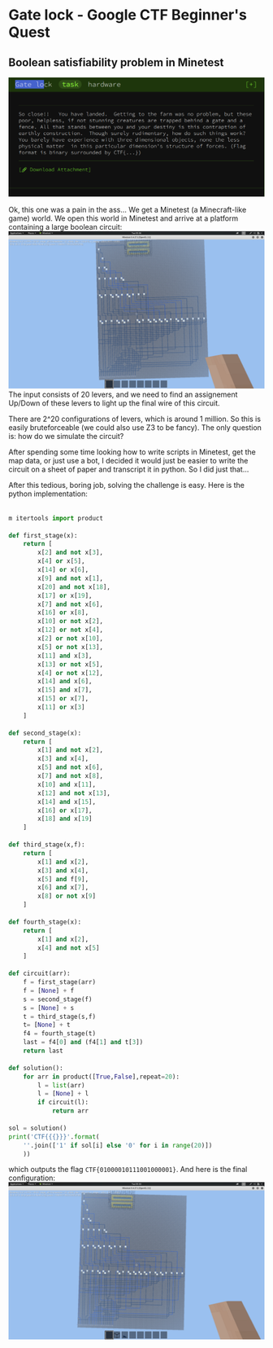 # Gate lock - Google CTF Beginner's Quest
## Boolean satisfiability problem in Minetest

![Description](gatelock.png)

Ok, this one was a pain in the ass... We get a Minetest (a Minecraft-like game) world. We open this world in Minetest and arrive at a platform containing a large boolean circuit:
![Initial](initial.png)
The input consists of 20 levers, and we need to find an assignement Up/Down of these levers to light up the final wire of this circuit.

There are 2^20 configurations of levers, which is around 1 million. So this is easily bruteforceable (we could also use Z3 to be fancy). The only question is: how do we simulate the circuit?

After spending some time looking how to write scripts in Minetest, get the map data, or just use a bot, I decided it would just be easier to write the circuit on a sheet of paper and transcript it in python. So I did just that...

After this tedious, boring job, solving the challenge is easy. Here is the python implementation:
```python

m itertools import product

def first_stage(x):
    return [
        x[2] and not x[3],
        x[4] or x[5],
        x[14] or x[6],
        x[9] and not x[1],
        x[20] and not x[18],
        x[17] or x[19],
        x[7] and not x[6],
        x[16] or x[8],
        x[10] or not x[2],
        x[12] or not x[4],
        x[2] or not x[10],
        x[5] or not x[13],
        x[11] and x[3],
        x[13] or not x[5],
        x[4] or not x[12],
        x[14] and x[6],
        x[15] and x[7],
        x[15] or x[7],
        x[11] or x[3]
    ]

def second_stage(x):
    return [
        x[1] and not x[2],
        x[3] and x[4],
        x[5] and not x[6],
        x[7] and not x[8],
        x[10] and x[11],
        x[12] and not x[13],
        x[14] and x[15],
        x[16] or x[17],
        x[18] and x[19]
    ]

def third_stage(x,f):
    return [
        x[1] and x[2],
        x[3] and x[4],
        x[5] and f[9],
        x[6] and x[7],
        x[8] or not x[9]
    ]

def fourth_stage(x):
    return [
        x[1] and x[2],
        x[4] and not x[5]
    ]

def circuit(arr):
    f = first_stage(arr)
    f = [None] + f
    s = second_stage(f)
    s = [None] + s
    t = third_stage(s,f)
    t= [None] + t
    f4 = fourth_stage(t)
    last = f4[0] and (f4[1] and t[3])
    return last

def solution():
    for arr in product([True,False],repeat=20):
        l = list(arr)
        l = [None] + l
        if circuit(l):
            return arr

sol = solution()
print('CTF{{{}}}'.format(
    ''.join(['1' if sol[i] else '0' for i in range(20)])
    ))
```
which outputs the flag `CTF{01000010111001000001}`. And here is the final configuration:
![Final](final.png)
